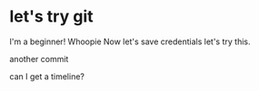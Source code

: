 # let's try git
I'm a beginner! Whoopie
Now let's save credentials
let's try this.

another commit


can I get a timeline?
